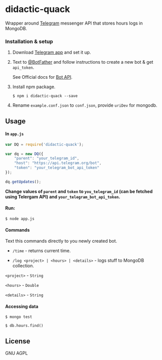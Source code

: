 # didactic-quack

Wrapper around [Telegram](https://telegram.org/) messenger API that stores hours logs in MongoDB.

### Installation & setup

1. Download [Telegram app](https://telegram.org/apps) and set it up.

2. Text to [@BotFather](https://telegram.me/botfather) and follow instructions to create a new bot & get `api_token`.

    See Official docs for [Bot API](https://core.telegram.org/bots).

3. Install npm package.
    ```
    $ npm i didactic-quack --save
    ```

4. Rename `example.conf.json` to `conf.json`, provide `uriDev` for mongodb.
  

## Usage

#### In `app.js`

```javascript
var DQ = require('didactic-quack');
       
var dq = new DQ({
    "parent": "your_telegram_id",
    "host": "https://api.telegram.org/bot",
    "token": "your_telegram_bot_api_token"
});
   
dq.getUpdates();

```

**Change values of `parent` and `token` to `you_telegram_id` (can be fetched using Telergam API) and `your_telegram_bot_api_token`.**

#### Run:

 ```
$ node app.js
```

#### Commands

Text this commands directly to you newly created bot.

* `/time` - returns current time.

* `/log <project> | <hours> | <details>` - logs stuff to MongoDB collection. 

`<project>` - `String`

`<hours>` - `Double`

`<details>` - `String`

#### Accessing data

```
$ mongo test

$ db.hours.find()
```


## License

GNU AGPL
